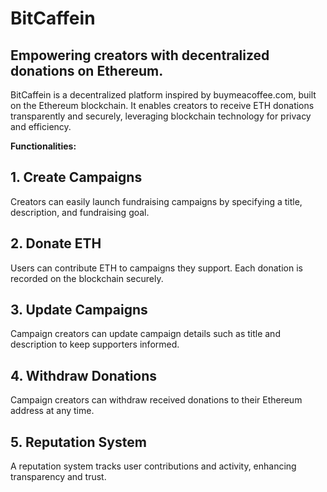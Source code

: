 # BitCaffein
## Empowering creators with decentralized donations on Ethereum.
BitCaffein is a decentralized platform inspired by buymeacoffee.com, built on the Ethereum blockchain. It enables creators to receive ETH donations transparently and securely, leveraging blockchain technology for privacy and efficiency.

 <b> Functionalities: </b>

## 1. Create Campaigns
Creators can easily launch fundraising campaigns by specifying a title, description, and fundraising goal.

## 2. Donate ETH
Users can contribute ETH to campaigns they support. Each donation is recorded on the blockchain securely.

## 3. Update Campaigns
Campaign creators can update campaign details such as title and description to keep supporters informed.

## 4. Withdraw Donations
Campaign creators can withdraw received donations to their Ethereum address at any time.

## 5. Reputation System
A reputation system tracks user contributions and activity, enhancing transparency and trust.

